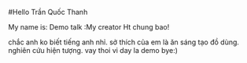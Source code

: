 #Hello Trần Quốc Thanh

My name is: Demo talk :My creator Ht chung bao!

chắc anh ko biết tiếng anh nhỉ. 
sở thích của em là ăn sáng tạo đồ dùng.
nghiên cứu hiện tượng.
vay thoi vi day la demo 
bye:)





